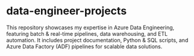 # data-engineer-projects
This repository showcases my expertise in Azure Data Engineering, featuring batch &amp; real-time pipelines, data warehousing, and ETL automation. It includes project documentation, Python &amp; SQL scripts, and Azure Data Factory (ADF) pipelines for scalable data solutions.
